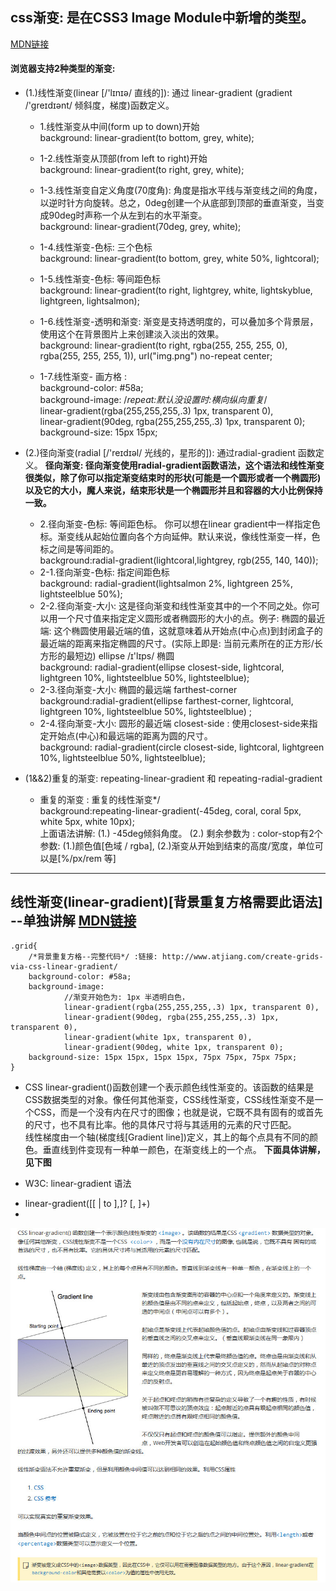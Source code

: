 ## css渐变: 是在CSS3 Image Module中新增的<image>类型。
  [MDN链接](https://developer.mozilla.org/zh-CN/docs/Web/Guide/CSS/Using_CSS_gradients)
#### 浏览器支持2种类型的渐变:
- (1.)线性渐变(linear [/'lɪnɪə/ 直线的]): 通过 linear-gradient (gradient /'greɪdɪənt/ 倾斜度，梯度)函数定义。
    + 1.线性渐变从中间(form up to down)开始 <br>
    background: linear-gradient(to bottom, grey, white);
    
    + 1-2.线性渐变从顶部(from left to right)开始<br>
    background: linear-gradient(to right, grey, white);
    
    + 1-3.线性渐变自定义角度(70度角): 角度是指水平线与渐变线之间的角度，以逆时针方向旋转。总之，0deg创建一个从底部到顶部的垂直渐变，当变成90deg时声称一个从左到右的水平渐变。<br>
    background: linear-gradient(70deg, grey, white);
    
    + 1-4.线性渐变-色标: 三个色标 <br>
    background: linear-gradient(to bottom, grey, white 50%, lightcoral);
   
    + 1-5.线性渐变-色标: 等间距色标<br>
    background: linear-gradient(to right, lightgrey, white, lightskyblue, lightgreen, lightsalmon);
    
    + 1-6.线性渐变-透明和渐变: 渐变是支持透明度的，可以叠加多个背景层，使用这个在背景图片上来创建淡入淡出的效果。<br>
    background: linear-gradient(to right, rgba(255, 255, 255, 0), rgba(255, 255, 255, 1)), url("img.png") no-repeat center;
    
    + 1-7.线性渐变- 画方格 : <br>
    background-color: #58a; <br>
    background-image:  /*repeat:默认没设置时:横向纵向重复*/  <br>
            linear-gradient(rgba(255,255,255,.3) 1px, transparent 0), <br>
            linear-gradient(90deg, rgba(255,255,255,.3) 1px, transparent 0); <br>
    background-size: 15px 15px;
    
    
    
- (2.)径向渐变(radial [/'reɪdɪəl/ 光线的，星形的]): 通过radial-gradient 函数定义。
    **径向渐变: 径向渐变使用radial-gradient函数语法，这个语法和线性渐变很类似，除了你可以指定渐变结束时的形状(可能是一个圆形或者一个椭圆形)以及它的大小，魔人来说，结束形状是一个椭圆形并且和容器的大小比例保持一致。**
    + 2.径向渐变-色标: 等间距色标。 你可以想在linear gradient中一样指定色标。渐变线从起始位置向各个方向延伸。默认来说，像线性渐变一样，色标之间是等间距的。  <br>
    background:radial-gradient(lightcoral,lightgrey, rgb(255, 140, 140));
    + 2-1.径向渐变-色标: 指定间距色标  <br>
    background: radial-gradient(lightsalmon 2%, lightgreen 25%, lightsteelblue 50%);
    + 2-2.径向渐变-大小: 这是径向渐变和线性渐变其中的一个不同之处。你可以用一个尺寸值来指定定义圆形或者椭圆形的大小的点。例子: 椭圆的最近端: 这个椭圆使用最近端的值，这就意味着从开始点(中心点)到封闭盒子的最近端的距离来指定椭圆的尺寸。(实际上即是: 当前元素所在的正方形/长方形的最短边)  ellipse /ɪ'lɪps/ 椭圆   <br>
    background: radial-gradient(ellipse closest-side, lightcoral, lightgreen 10%, lightsteelblue 50%, lightsteelblue);
    + 2-3.径向渐变-大小: 椭圆的最远端 farthest-corner   <br>
    background:radial-gradient(ellipse farthest-corner, lightcoral, lightgreen 10%, lightsteelblue 50%, lightsteelblue) ;
    + 2-4.径向渐变-大小: 圆形的最近端 closest-side : 使用closest-side来指定开始点(中心)和最远端的距离为圆的尺寸。 <br>
    background: radial-gradient(circle closest-side, lightcoral, lightgreen 10%, lightsteelblue 50%, lightsteelblue);

- (1&&2)重复的渐变: repeating-linear-gradient 和 repeating-radial-gradient 

  + 重复的渐变 : 重复的线性渐变*/ <br>
   background:repeating-linear-gradient(-45deg, coral, coral 5px, white 5px, white 10px); <br>
   上面语法讲解: (1.) -45deg倾斜角度。 (2.) 剩余参数为 <color-stop>: color-stop有2个参数: (1.)颜色值[色域 / rgba], (2.)渐变从开始到结束的高度/宽度，单位可以是[%/px/rem 等]

<hr>

## 线性渐变(linear-gradient)[背景重复方格需要此语法] --单独讲解 [MDN链接](https://developer.mozilla.org/zh-CN/docs/Web/CSS/linear-gradient)

    .grid{
        /*背景重复方格--完整代码*/ :链接: http://www.atjiang.com/create-grids-via-css-linear-gradient/
        background-color: #58a;
        background-image:
                //渐变开始色为: 1px 半透明白色，
                linear-gradient(rgba(255,255,255,.3) 1px, transparent 0),
                linear-gradient(90deg, rgba(255,255,255,.3) 1px, transparent 0),
                linear-gradient(white 1px, transparent 0),
                linear-gradient(90deg, white 1px, transparent 0);
        background-size: 15px 15px, 15px 15px, 75px 75px, 75px 75px;
    }
    
- CSS linear-gradient()函数创建一个表示颜色线性渐变的<image>。该函数的结果是CSS<gradient>数据类型的对象。像任何其他渐变，CSS线性渐变，CSS线性渐变不是一个CSS<color>，而是一个没有内在尺寸的图像；也就是说，它既不具有固有的或首先的尺寸，也不具有比率。他的具体尺寸将与其适用的元素的尺寸匹配。 <br>  线性梯度由一个轴(梯度线[Gradient line])定义，其上的每个点具有不同的颜色。垂直线到件变现有一种单一颜色，在渐变线上的一个点。 **下面具体讲解，见下图**

- W3C: linear-gradient 语法
 + linear-gradient([[<angle> | to <side-or-corner>],]? <color-stop> [, <color-sotp>]+)
 + 


![linear-gradient](liner-gradient.jpg)

